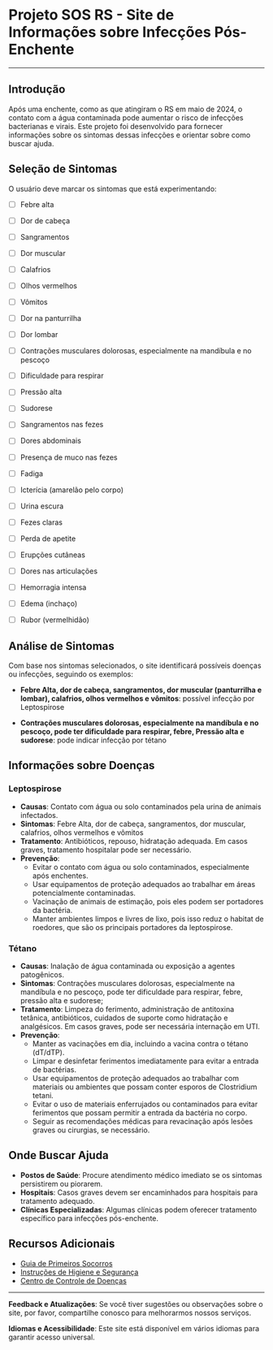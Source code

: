 # Projeto SOS RS - Site de Informações sobre Infecções Pós-Enchente

---

## Introdução

Após uma enchente, como as que atingiram o RS em maio de 2024, o contato com a água contaminada pode aumentar o risco de infecções bacterianas e virais. Este projeto foi desenvolvido para fornecer informações sobre os sintomas dessas infecções e orientar sobre como buscar ajuda.



## Seleção de Sintomas

O usuário deve marcar os sintomas que está experimentando:

- [ ] Febre alta
- [ ] Dor de cabeça
- [ ] Sangramentos
- [ ] Dor muscular
- [ ] Calafrios
- [ ] Olhos vermelhos
- [ ] Vômitos
- [ ] Dor na panturrilha
- [ ] Dor lombar
- [ ] Contrações musculares dolorosas, especialmente na mandíbula e no pescoço
- [ ] Dificuldade para respirar
- [ ] Pressão alta
- [ ] Sudorese
- [ ] Sangramentos nas fezes
- [ ] Dores abdominais
- [ ] Presença de muco nas fezes
- [ ] Fadiga
- [ ] Icterícia (amarelão pelo corpo)
- [ ] Urina escura
- [ ] Fezes claras
- [ ] Perda de apetite
- [ ] Erupções cutâneas
- [ ] Dores nas articulações
- [ ] Hemorragia intensa
- [ ] Edema (inchaço)
- [ ] Rubor (vermelhidão)




## Análise de Sintomas

Com base nos sintomas selecionados, o site identificará possíveis doenças ou infecções, seguindo os exemplos:

- **Febre Alta, dor de cabeça, sangramentos, dor muscular (panturrilha e lombar), calafrios, olhos vermelhos e vômitos**:
possível infecção por Leptospirose

- **Contrações musculares dolorosas, especialmente na mandíbula e no pescoço, pode ter dificuldade para respirar,
  febre, Pressão alta e sudorese**: pode indicar infecção por tétano



## Informações sobre Doenças

### Leptospirose
- **Causas**: Contato com água ou solo contaminados pela urina de animais infectados.
- **Sintomas**: Febre Alta, dor de cabeça, sangramentos, dor muscular, calafrios, olhos vermelhos e vômitos
- **Tratamento**: Antibióticos, repouso, hidratação adequada. Em casos graves, tratamento hospitalar pode ser necessário.
- **Prevenção**:
  - Evitar o contato com água ou solo contaminados, especialmente após enchentes.
  - Usar equipamentos de proteção adequados ao trabalhar em áreas potencialmente contaminadas.
  - Vacinação de animais de estimação, pois eles podem ser portadores da bactéria.
  - Manter ambientes limpos e livres de lixo, pois isso reduz o habitat de roedores, que são os principais portadores da leptospirose.
  

### Tétano
- **Causas**: Inalação de água contaminada ou exposição a agentes patogênicos.
- **Sintomas**: Contrações musculares dolorosas, especialmente na mandíbula e no pescoço, pode ter dificuldade para respirar, febre, pressão alta e sudorese;
- **Tratamento**: Limpeza do ferimento, administração de antitoxina tetânica, antibióticos, cuidados de suporte como hidratação e analgésicos. Em casos graves, pode ser necessária internação em UTI.
- **Prevenção**:
  - Manter as vacinações em dia, incluindo a vacina contra o tétano (dT/dTP).
  - Limpar e desinfetar ferimentos imediatamente para evitar a entrada de bactérias.
  - Usar equipamentos de proteção adequados ao trabalhar com materiais ou ambientes que possam conter esporos de Clostridium tetani.
  - Evitar o uso de materiais enferrujados ou contaminados para evitar ferimentos que possam permitir a entrada da bactéria no corpo.
  - Seguir as recomendações médicas para revacinação após lesões graves ou cirurgias, se necessário. 



## Onde Buscar Ajuda

- **Postos de Saúde**: Procure atendimento médico imediato se os sintomas persistirem ou piorarem.
- **Hospitais**: Casos graves devem ser encaminhados para hospitais para tratamento adequado.
- **Clínicas Especializadas**: Algumas clínicas podem oferecer tratamento específico para infecções pós-enchente.



## Recursos Adicionais

- [Guia de Primeiros Socorros](link)
- [Instruções de Higiene e Segurança](link)
- [Centro de Controle de Doenças](link)

---

**Feedback e Atualizações**: Se você tiver sugestões ou observações sobre o site, por favor, compartilhe conosco para melhorarmos nossos serviços.

**Idiomas e Acessibilidade**: Este site está disponível em vários idiomas para garantir acesso universal.

